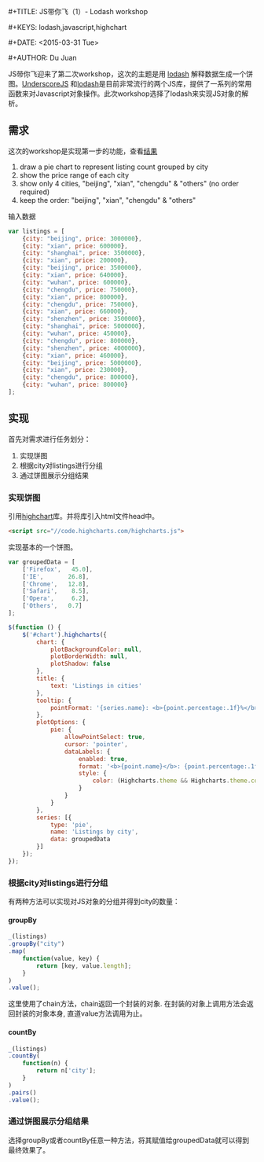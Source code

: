  #+TITLE: JS带你飞（1）- Lodash workshop
 
 #+KEYS: lodash,javascript,highchart

 #+DATE: <2015-03-31 Tue>

 #+AUTHOR: Du Juan

JS带你飞迎来了第二次workshop，这次的主题是用 [lodash](https://lodash.com/) 解释数据生成一个饼图。[UnderscoreJS](http://underscorejs.org)
和[lodash](https://lodash.com/)是目前非常流行的两个JS库，提供了一系列的常用函数来对Javascript对象操作。此次workshop选择了lodash来实现JS对象的解析。

## 需求

这次的workshop是实现第一步的功能，查看[结果](http://jsbin.com/yoqudakune/1/)

1. draw a pie chart to represent listing count grouped by city
2. show the price range of each city
3. show only 4 cities, "beijing", "xian", "chengdu" & "others" (no order required)
4. keep the order: "beijing", "xian", "chengdu" & "others"

输入数据

```js
var listings = [
    {city: "beijing", price: 3000000},
    {city: "xian", price: 600000},
    {city: "shanghai", price: 3500000},
    {city: "xian", price: 200000},
    {city: "beijing", price: 3500000},
    {city: "xian", price: 640000},
    {city: "wuhan", price: 600000},
    {city: "chengdu", price: 750000},
    {city: "xian", price: 800000},
    {city: "chengdu", price: 750000},
    {city: "xian", price: 660000},
    {city: "shenzhen", price: 3500000},
    {city: "shanghai", price: 5000000},
    {city: "wuhan", price: 450000},
    {city: "chengdu", price: 800000},
    {city: "shenzhen", price: 4000000},
    {city: "xian", price: 460000},
    {city: "beijing", price: 5000000},
    {city: "xian", price: 230000},
    {city: "chengdu", price: 800000},
    {city: "wuhan", price: 800000}
];
```

## 实现

首先对需求进行任务划分：

1. 实现饼图
2. 根据city对listings进行分组
3. 通过饼图展示分组结果

### 实现饼图

引用[highchart](http://www.highcharts.com/)库。并将库引入html文件head中。

```html
<script src="//code.highcharts.com/highcharts.js">
```

实现基本的一个饼图。

```js
var groupedData = [
    ['Firefox',   45.0],
    ['IE',       26.8],
    ['Chrome',   12.8],
    ['Safari',    8.5],
    ['Opera',     6.2],
    ['Others',   0.7]
];

$(function () {
    $('#chart').highcharts({
        chart: {
            plotBackgroundColor: null,
            plotBorderWidth: null,
            plotShadow: false
        },
        title: {
            text: 'Listings in cities'
        },
        tooltip: {
            pointFormat: '{series.name}: <b>{point.percentage:.1f}%</b>'
        },
        plotOptions: {
            pie: {
                allowPointSelect: true,
                cursor: 'pointer',
                dataLabels: {
                    enabled: true,
                    format: '<b>{point.name}</b>: {point.percentage:.1f} %',
                    style: {
                        color: (Highcharts.theme && Highcharts.theme.contrastTextColor) || 'black'
                    }
                }
            }
        },
        series: [{
            type: 'pie',
            name: 'Listings by city',
            data: groupedData
        }]
    });
});
```

### 根据city对listings进行分组

有两种方法可以实现对JS对象的分组并得到city的数量：

#### groupBy

```js
_(listings)
.groupBy("city")
.map(
    function(value, key) {
        return [key, value.length];
    }
)
.value();
```

这里使用了chain方法，chain返回一个封装的对象. 在封装的对象上调用方法会返回封装的对象本身, 直道value方法调用为止。

#### countBy

```js
_(listings)
.countBy(
    function(n) {
        return n['city'];
    }
)
.pairs()
.value();
```

### 通过饼图展示分组结果

选择groupBy或者countBy任意一种方法，将其赋值给groupedData就可以得到最终效果了。

